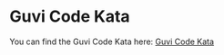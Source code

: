 # Guvi Code Kata

You can find the Guvi Code Kata here: [Guvi Code Kata](https://www.guvi.in/code-kata/#Input/Output)
